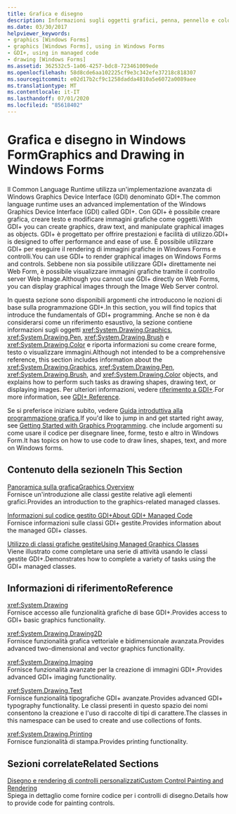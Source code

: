```yaml
---
title: Grafica e disegno
description: Informazioni sugli oggetti grafici, penna, pennello e colore e su come eseguire attività quali la creazione di forme, il disegno di testo o la visualizzazione di immagini in Windows Forms.
ms.date: 03/30/2017
helpviewer_keywords:
- graphics [Windows Forms]
- graphics [Windows Forms], using in Windows Forms
- GDI+, using in managed code
- drawing [Windows Forms]
ms.assetid: 362532c5-1a06-4257-bdc8-723461009ede
ms.openlocfilehash: 58d8cde6aa102225cf9e3c342efe37218c818307
ms.sourcegitcommit: e02d17b2cf9c1258dadda4810a5e6072a0089aee
ms.translationtype: MT
ms.contentlocale: it-IT
ms.lasthandoff: 07/01/2020
ms.locfileid: "85618402"
---
```

# <a name="graphics-and-drawing-in-windows-forms"></a><span data-ttu-id="12673-103">Grafica e disegno in Windows Form</span><span class="sxs-lookup"><span data-stu-id="12673-103">Graphics and Drawing in Windows Forms</span></span>
<span data-ttu-id="12673-104">Il Common Language Runtime utilizza un'implementazione avanzata di Windows Graphics Device Interface (GDI) denominato GDI+.</span><span class="sxs-lookup"><span data-stu-id="12673-104">The common language runtime uses an advanced implementation of the Windows Graphics Device Interface (GDI) called GDI+.</span></span> <span data-ttu-id="12673-105">Con GDI+ è possibile creare grafica, creare testo e modificare immagini grafiche come oggetti.</span><span class="sxs-lookup"><span data-stu-id="12673-105">With GDI+ you can create graphics, draw text, and manipulate graphical images as objects.</span></span> <span data-ttu-id="12673-106">GDI+ è progettato per offrire prestazioni e facilità di utilizzo.</span><span class="sxs-lookup"><span data-stu-id="12673-106">GDI+ is designed to offer performance and ease of use.</span></span> <span data-ttu-id="12673-107">È possibile utilizzare GDI+ per eseguire il rendering di immagini grafiche in Windows Forms e controlli.</span><span class="sxs-lookup"><span data-stu-id="12673-107">You can use GDI+ to render graphical images on Windows Forms and controls.</span></span> <span data-ttu-id="12673-108">Sebbene non sia possibile utilizzare GDI+ direttamente nei Web Form, è possibile visualizzare immagini grafiche tramite il controllo server Web Image.</span><span class="sxs-lookup"><span data-stu-id="12673-108">Although you cannot use GDI+ directly on Web Forms, you can display graphical images through the Image Web Server control.</span></span>  
  
 <span data-ttu-id="12673-109">In questa sezione sono disponibili argomenti che introducono le nozioni di base sulla programmazione GDI+.</span><span class="sxs-lookup"><span data-stu-id="12673-109">In this section, you will find topics that introduce the fundamentals of GDI+ programming.</span></span> <span data-ttu-id="12673-110">Anche se non è da considerarsi come un riferimento esaustivo, la sezione contiene informazioni sugli oggetti <xref:System.Drawing.Graphics>, <xref:System.Drawing.Pen>, <xref:System.Drawing.Brush> e <xref:System.Drawing.Color> e riporta informazioni su come creare forme, testo o visualizzare immagini.</span><span class="sxs-lookup"><span data-stu-id="12673-110">Although not intended to be a comprehensive reference, this section includes information about the <xref:System.Drawing.Graphics>, <xref:System.Drawing.Pen>, <xref:System.Drawing.Brush>, and <xref:System.Drawing.Color> objects, and explains how to perform such tasks as drawing shapes, drawing text, or displaying images.</span></span> <span data-ttu-id="12673-111">Per ulteriori informazioni, vedere [riferimento a GDI+](/windows/desktop/gdiplus/-gdiplus-class-gdi-reference).</span><span class="sxs-lookup"><span data-stu-id="12673-111">For more information, see [GDI+ Reference](/windows/desktop/gdiplus/-gdiplus-class-gdi-reference).</span></span>  
  
 <span data-ttu-id="12673-112">Se si preferisce iniziare subito, vedere [Guida introduttiva alla programmazione grafica](getting-started-with-graphics-programming.md),</span><span class="sxs-lookup"><span data-stu-id="12673-112">If you'd like to jump in and get started right away, see [Getting Started with Graphics Programming](getting-started-with-graphics-programming.md).</span></span> <span data-ttu-id="12673-113">che include argomenti su come usare il codice per disegnare linee, forme, testo e altro in Windows Form.</span><span class="sxs-lookup"><span data-stu-id="12673-113">It has topics on how to use code to draw lines, shapes, text, and more on Windows forms.</span></span>  
  
## <a name="in-this-section"></a><span data-ttu-id="12673-114">Contenuto della sezione</span><span class="sxs-lookup"><span data-stu-id="12673-114">In This Section</span></span>  
 [<span data-ttu-id="12673-115">Panoramica sulla grafica</span><span class="sxs-lookup"><span data-stu-id="12673-115">Graphics Overview</span></span>](graphics-overview-windows-forms.md)  
 <span data-ttu-id="12673-116">Fornisce un'introduzione alle classi gestite relative agli elementi grafici.</span><span class="sxs-lookup"><span data-stu-id="12673-116">Provides an introduction to the graphics-related managed classes.</span></span>  
  
 [<span data-ttu-id="12673-117">Informazioni sul codice gestito GDI+</span><span class="sxs-lookup"><span data-stu-id="12673-117">About GDI+ Managed Code</span></span>](about-gdi-managed-code.md)  
 <span data-ttu-id="12673-118">Fornisce informazioni sulle classi GDI+ gestite.</span><span class="sxs-lookup"><span data-stu-id="12673-118">Provides information about the managed GDI+ classes.</span></span>  
  
 [<span data-ttu-id="12673-119">Utilizzo di classi grafiche gestite</span><span class="sxs-lookup"><span data-stu-id="12673-119">Using Managed Graphics Classes</span></span>](using-managed-graphics-classes.md)  
 <span data-ttu-id="12673-120">Viene illustrato come completare una serie di attività usando le classi gestite GDI+.</span><span class="sxs-lookup"><span data-stu-id="12673-120">Demonstrates how to complete a variety of tasks using the GDI+ managed classes.</span></span>  
  
## <a name="reference"></a><span data-ttu-id="12673-121">Informazioni di riferimento</span><span class="sxs-lookup"><span data-stu-id="12673-121">Reference</span></span>  
 <xref:System.Drawing>  
 <span data-ttu-id="12673-122">Fornisce accesso alle funzionalità grafiche di base GDI+.</span><span class="sxs-lookup"><span data-stu-id="12673-122">Provides access to GDI+ basic graphics functionality.</span></span>  
  
 <xref:System.Drawing.Drawing2D>  
 <span data-ttu-id="12673-123">Fornisce funzionalità grafica vettoriale e bidimensionale avanzata.</span><span class="sxs-lookup"><span data-stu-id="12673-123">Provides advanced two-dimensional and vector graphics functionality.</span></span>  
  
 <xref:System.Drawing.Imaging>  
 <span data-ttu-id="12673-124">Fornisce funzionalità avanzate per la creazione di immagini GDI+.</span><span class="sxs-lookup"><span data-stu-id="12673-124">Provides advanced GDI+ imaging functionality.</span></span>  
  
 <xref:System.Drawing.Text>  
 <span data-ttu-id="12673-125">Fornisce funzionalità tipografiche GDI+ avanzate.</span><span class="sxs-lookup"><span data-stu-id="12673-125">Provides advanced GDI+ typography functionality.</span></span> <span data-ttu-id="12673-126">Le classi presenti in questo spazio dei nomi consentono la creazione e l'uso di raccolte di tipi di carattere.</span><span class="sxs-lookup"><span data-stu-id="12673-126">The classes in this namespace can be used to create and use collections of fonts.</span></span>  
  
 <xref:System.Drawing.Printing>  
 <span data-ttu-id="12673-127">Fornisce funzionalità di stampa.</span><span class="sxs-lookup"><span data-stu-id="12673-127">Provides printing functionality.</span></span>  
  
## <a name="related-sections"></a><span data-ttu-id="12673-128">Sezioni correlate</span><span class="sxs-lookup"><span data-stu-id="12673-128">Related Sections</span></span>  
 [<span data-ttu-id="12673-129">Disegno e rendering di controlli personalizzati</span><span class="sxs-lookup"><span data-stu-id="12673-129">Custom Control Painting and Rendering</span></span>](../controls/custom-control-painting-and-rendering.md)  
 <span data-ttu-id="12673-130">Spiega in dettaglio come fornire codice per i controlli di disegno.</span><span class="sxs-lookup"><span data-stu-id="12673-130">Details how to provide code for painting controls.</span></span>
